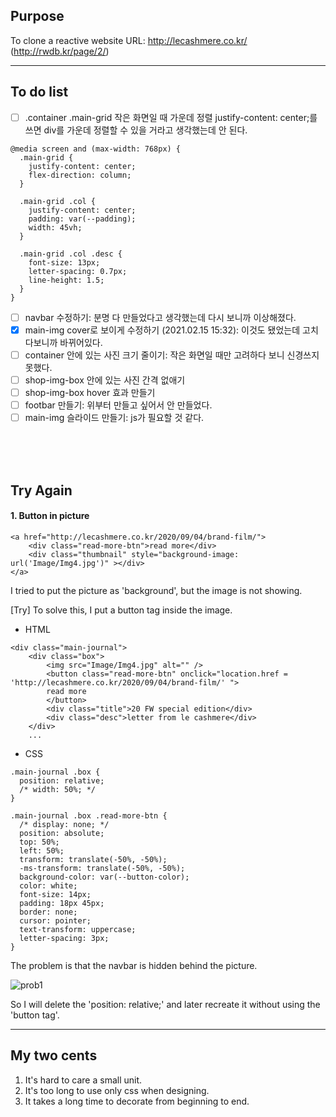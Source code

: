 ## Purpose

To clone a reactive website
URL: http://lecashmere.co.kr/ (http://rwdb.kr/page/2/)

---

## To do list

- [ ] .container .main-grid 작은 화면일 때 가운데 정렬
      justify-content: center;를 쓰면 div를 가운데 정렬할 수 있을 거라고 생각했는데 안 된다.

```
@media screen and (max-width: 768px) {
  .main-grid {
    justify-content: center;
    flex-direction: column;
  }

  .main-grid .col {
    justify-content: center;
    padding: var(--padding);
    width: 45vh;
  }

  .main-grid .col .desc {
    font-size: 13px;
    letter-spacing: 0.7px;
    line-height: 1.5;
  }
}
```

- [ ] navbar 수정하기:
      분명 다 만들었다고 생각했는데 다시 보니까 이상해졌다.
      <br>
- [x] main-img cover로 보이게 수정하기 (2021.02.15 15:32):
      이것도 됐었는데 고치다보니까 바뀌어있다.
      <br>
- [ ] container 안에 있는 사진 크기 줄이기:
      작은 화면일 때만 고려하다 보니 신경쓰지 못했다.
      <br>
- [ ] shop-img-box 안에 있는 사진 간격 없애기
      <br>
- [ ] shop-img-box hover 효과 만들기
      <br>
- [ ] footbar 만들기:
      위부터 만들고 싶어서 안 만들었다.
      <br>
- [ ] main-img 슬라이드 만들기:
      js가 필요할 것 같다.

<br>
<br>
<br>

## Try Again

#### 1. Button in picture

```
<a href="http://lecashmere.co.kr/2020/09/04/brand-film/">
    <div class="read-more-btn">read more</div>
    <div class="thumbnail" style="background-image: url('Image/Img4.jpg')" ></div>
</a>
```

I tried to put the picture as 'background', but the image is not showing.

[Try] To solve this, I put a button tag inside the image.

- HTML

```
<div class="main-journal">
    <div class="box">
        <img src="Image/Img4.jpg" alt="" />
        <button class="read-more-btn" onclick="location.href = 'http://lecashmere.co.kr/2020/09/04/brand-film/' ">
        read more
        </button>
        <div class="title">20 FW special edition</div>
        <div class="desc">letter from le cashmere</div>
    </div>
    ...
```

- CSS

```
.main-journal .box {
  position: relative;
  /* width: 50%; */
}

.main-journal .box .read-more-btn {
  /* display: none; */
  position: absolute;
  top: 50%;
  left: 50%;
  transform: translate(-50%, -50%);
  -ms-transform: translate(-50%, -50%);
  background-color: var(--button-color);
  color: white;
  font-size: 14px;
  padding: 18px 45px;
  border: none;
  cursor: pointer;
  text-transform: uppercase;
  letter-spacing: 3px;
}
```

The problem is that the navbar is hidden behind the picture.

![prob1](https://user-images.githubusercontent.com/64337152/107729378-17cd7580-6d34-11eb-9229-8cc053e9945e.png)

So I will delete the 'position: relative;' and later recreate it without using the 'button tag'.

---

## My two cents

1. It's hard to care a small unit.
2. It's too long to use only css when designing.
3. It takes a long time to decorate from beginning to end.

